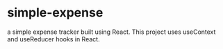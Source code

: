 # simple-expense
a simple expense tracker built using React. This project uses useContext and useReducer hooks in React.
